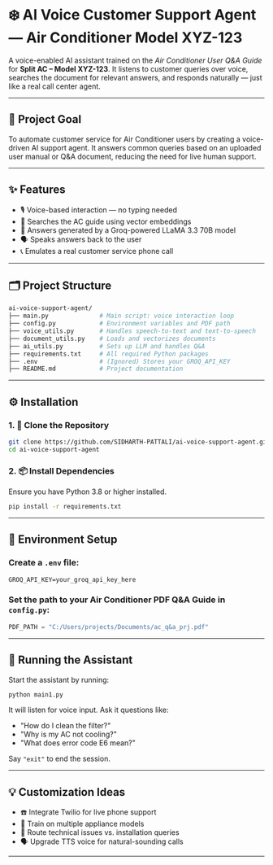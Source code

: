 # ❄️ AI Voice Customer Support Agent — Air Conditioner Model XYZ-123

A voice-enabled AI assistant trained on the *Air Conditioner User Q&A Guide* for **Split AC – Model XYZ-123**. It listens to customer queries over voice, searches the document for relevant answers, and responds naturally — just like a real call center agent.

---

## 🎯 Project Goal

To automate customer service for Air Conditioner users by creating a voice-driven AI support agent. It answers common queries based on an uploaded user manual or Q&A document, reducing the need for live human support.

---

## ✨ Features

- 🎙️ Voice-based interaction — no typing needed
- 📄 Searches the AC guide using vector embeddings
- 🧠 Answers generated by a Groq-powered LLaMA 3.3 70B model
- 🗣️ Speaks answers back to the user
- 📞 Emulates a real customer service phone call

---

## 🗂️ Project Structure

```bash
ai-voice-support-agent/
├── main.py              # Main script: voice interaction loop
├── config.py            # Environment variables and PDF path
├── voice_utils.py       # Handles speech-to-text and text-to-speech
├── document_utils.py    # Loads and vectorizes documents
├── ai_utils.py          # Sets up LLM and handles Q&A
├── requirements.txt     # All required Python packages
├── .env                 # (Ignored) Stores your GROQ_API_KEY
├── README.md            # Project documentation
```

---

## ⚙️ Installation

### 1. 📁 Clone the Repository

```bash
git clone https://github.com/SIDHARTH-PATTALI/ai-voice-support-agent.git
cd ai-voice-support-agent
```

### 2. 📦 Install Dependencies

Ensure you have Python 3.8 or higher installed.

```bash
pip install -r requirements.txt
```

---

## 🔐 Environment Setup

### Create a `.env` file:

```env
GROQ_API_KEY=your_groq_api_key_here
```

### Set the path to your Air Conditioner PDF Q&A Guide in `config.py`:

```python
PDF_PATH = "C:/Users/projects/Documents/ac_q&a_prj.pdf"
```

---

## 🚀 Running the Assistant

Start the assistant by running:

```bash
python main1.py
```

It will listen for voice input. Ask it questions like:

- "How do I clean the filter?"
- "Why is my AC not cooling?"
- "What does error code E6 mean?"

Say `"exit"` to end the session.


---

## 💡 Customization Ideas
 
- ☎️ Integrate Twilio for live phone support  
- 📄 Train on multiple appliance models  
- 🧭 Route technical issues vs. installation queries  
- 🗣️ Upgrade TTS voice for natural-sounding calls  

---

